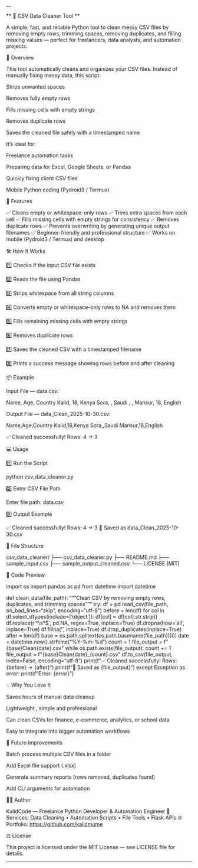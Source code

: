 __

** 🧹 CSV Data Cleaner Tool **

A simple, fast, and reliable Python tool to clean messy CSV files by removing empty rows, trimming spaces, removing duplicates, and filling missing values — perfect for freelancers, data analysts, and automation projects.

🌟 Overview

This tool automatically cleans and organizes your CSV files. Instead of manually fixing messy data, this script:

Strips unwanted spaces

Removes fully empty rows

Fills missing cells with empty strings

Removes duplicate rows

Saves the cleaned file safely with a timestamped name

It’s ideal for:

Freelance automation tasks

Preparing data for Excel, Google Sheets, or Pandas

Quickly fixing client CSV files

Mobile Python coding (Pydroid3 / Termux)

🚀 Features

✅ Cleans empty or whitespace-only rows ✅ Trims extra spaces from each cell ✅ Fills missing cells with empty strings for consistency ✅ Removes duplicate rows ✅ Prevents overwriting by generating unique output filenames ✅ Beginner-friendly and professional structure ✅ Works on mobile (Pydroid3 / Termux) and desktop

🛠️ How It Works

1️⃣ Checks if the input CSV file exists

2️⃣ Reads the file using Pandas

3️⃣ Strips whitespace from all string columns

4️⃣ Converts empty or whitespace-only rows to NA and removes them

5️⃣ Fills remaining missing cells with empty strings

6️⃣ Removes duplicate rows

7️⃣ Saves the cleaned CSV with a timestamped filename

8️⃣ Prints a success message showing rows before and after cleaning

📦 Example

Input File — data.csv:

Name, Age, Country Kalid, 18, Kenya Sora, , Saudi , , Mansur, 18, English

Output File — data_Clean_2025-10-30.csv:

Name,Age,Country Kalid,18,Kenya Sora,,Saudi Mansur,18,English

✅ Cleaned successfully! Rows: 4 → 3

💻 Usage

1️⃣ Run the Script

python csv_data_cleaner.py

2️⃣ Enter CSV File Path

Enter file path: data.csv

3️⃣ Output Example

✅ Cleaned successfully! Rows: 4 → 3 💾 Saved as data_Clean_2025-10-30.csv

🧩 File Structure

csv_data_cleaner/ ├── csv_data_cleaner.py ├── README.md ├── sample_input.csv ├── sample_output_cleaned.csv └── LICENSE (MIT)

🧠 Code Preview

import os import pandas as pd from datetime import datetime

def clean_data(file_path): “““Clean CSV by removing empty rows, duplicates, and trimming spaces””” try: df = pd.read_csv(file_path, on_bad_lines=“skip”, encoding=“utf-8”) before = len(df) for col in df.select_dtypes(include=[‘object’]): df[col] = df[col].str.strip() df.replace(r’^\s*$‘, pd.NA, regex=True, inplace=True) df.dropna(how=‘all’, inplace=True) df.fillna(’’, inplace=True) df.drop_duplicates(inplace=True) after = len(df) base = os.path.splitext(os.path.basename(file_path))[0] date = datetime.now().strftime(“%Y-%m-%d”) count = 1 file_output = f"{base}Clean{date}.csv" while os.path.exists(file_output): count += 1 file_output = f"{base}Clean{date}_{count}.csv" df.to_csv(file_output, index=False, encoding=“utf-8”) print(f"✅ Cleaned successfully! Rows: {before} → {after}“) print(f”💾 Saved as {file_output}“) except Exception as error: print(f"Error: {error}”)

💡 Why You Love It

Saves hours of manual data cleanup

Lightweight , simple and professional

Can clean CSVs for finance, e-commerce, analytics, or school data

Easy to integrate into bigger automation workflows

🔮 Future Improvements

Batch process multiple CSV files in a folder

Add Excel file support (.xlsx)

Generate summary reports (rows removed, duplicates found)

Add CLI arguments for automation

👨‍💻 Author

KalidCode — Freelance Python Developer & Automation Engineer 💼 Services: Data Cleaning • Automation Scripts • File Tools • Flask APIs 🌐 Portfolio: https://github.com/kalidmume

⚖️ License

This project is licensed under the MIT License — see LICENSE file for details.

---
